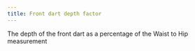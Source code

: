 ```yaml
---
title: Front dart depth factor
---
```


The depth of the front dart as a percentage of the Waist to Hip measurement
